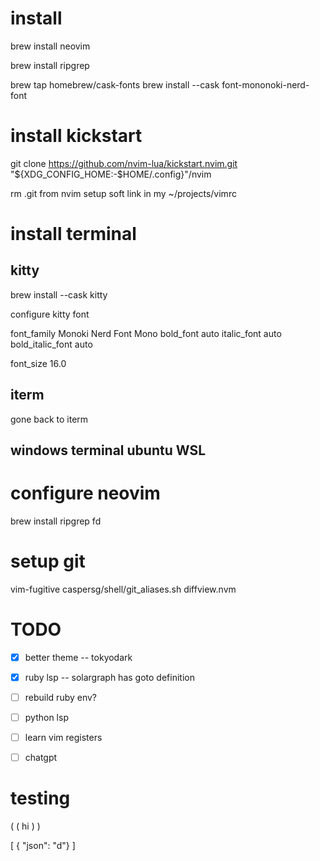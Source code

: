 
# install

brew install neovim

brew install ripgrep

<!-- from https://gist.github.com/davidteren/898f2dcccd42d9f8680ec69a3a5d350e -->

brew tap homebrew/cask-fonts
brew install --cask font-mononoki-nerd-font

# install kickstart

git clone https://github.com/nvim-lua/kickstart.nvim.git "${XDG_CONFIG_HOME:-$HOME/.config}"/nvim

rm .git from nvim
setup soft link in my ~/projects/vimrc

# install terminal
## kitty

brew install --cask kitty

configure kitty font

font_family Monoki Nerd Font Mono
bold_font auto
italic_font auto
bold_italic_font auto

font_size 16.0

## iterm
gone back to iterm

## windows terminal ubuntu WSL

# configure neovim

brew install ripgrep fd


# setup git
vim-fugitive
caspersg/shell/git_aliases.sh
diffview.nvm

# TODO
- [x] better theme
-- tokyodark
- [x] ruby lsp 
-- solargraph has goto definition
- [ ] rebuild ruby env?
- [ ] python lsp
- [ ] learn vim registers
- [ ] chatgpt


# testing

( ( hi ) )

[ { "json": "d"} ]
